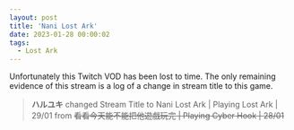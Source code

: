 ```yaml
---
layout: post
title: 'Nani Lost Ark'
date: 2023-01-28 00:00:02
tags:
  - Lost Ark
---
```


Unfortunately this Twitch VOD has been lost to time. The only remaining evidence of this stream is a log of a change in
stream title to this game.

> **ハルユキ** changed Stream Title to Nani Lost Ark &#124; Playing Lost Ark &#124; 29/01 from ~~看看今天能不能把他遊戲玩完 &#124; Playing Cyber Hook &#124; 28/01~~